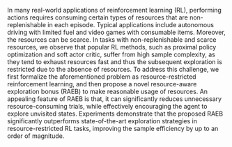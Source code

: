
In many real-world applications of reinforcement learning (RL), performing actions requires consuming certain types of resources that are non-replenishable in each episode. Typical applications include autonomous driving with limited fuel and video games with consumable items. Moreover, the resources can be scarce. In tasks with non-replenishable and scarce resources, we observe that popular RL methods, such as proximal policy optimization and soft actor critic, suffer from high sample complexity, as they tend to exhaust resources fast and thus the subsequent exploration is restricted due to the absence of resources. To address this challenge, we first formalize the aforementioned problem as resource-restricted reinforcement learning, and then propose a novel resource-aware exploration bonus (RAEB) to make reasonable usage of resources. An appealing feature of RAEB is that, it can significantly reduces unnecessary resource-consuming trials, while effectively encouraging the agent to explore unvisited states. Experiments demonstrate that the proposed RAEB significantly outperforms state-of-the-art exploration strategies in resource-restricted RL tasks, improving the sample efficiency by up to an order of magnitude.